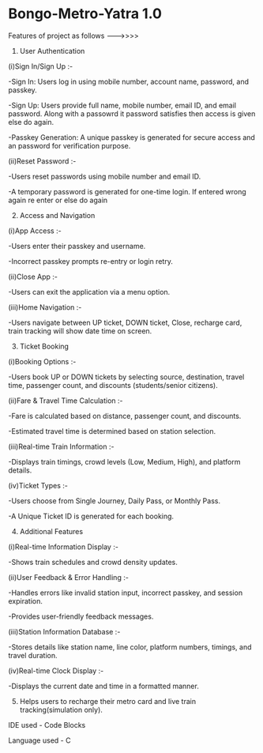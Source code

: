 # Bongo-Metro-Yatra 1.0
Features of project as follows --->>>>
1. User Authentication

(i)Sign In/Sign Up :-

-Sign In: Users log in using mobile number, account name, password, and passkey.

-Sign Up: Users provide full name, mobile number, email ID, and email password. Along with a passowrd it password satisfies then access is given else do again.

-Passkey Generation: A unique passkey is generated for secure access and an password for verification purpose.

(ii)Reset Password :-

-Users reset passwords using mobile number and email ID.

-A temporary password is generated for one-time login. If entered wrong again re enter or else do again

2. Access and Navigation

(i)App Access :-

-Users enter their passkey and username.

-Incorrect passkey prompts re-entry or login retry.

(ii)Close App :-

-Users can exit the application via a menu option.

(iii)Home Navigation :-

-Users navigate between UP ticket, DOWN ticket,  Close, recharge card, train tracking will show date time on screen.

3. Ticket Booking

(i)Booking Options :-

-Users book UP or DOWN tickets by selecting source, destination, travel time, passenger count, and discounts (students/senior citizens).

(ii)Fare & Travel Time Calculation :-

-Fare is calculated based on distance, passenger count, and discounts.

-Estimated travel time is determined based on station selection.

(iii)Real-time Train Information :-

-Displays train timings, crowd levels (Low, Medium, High), and platform details.

(iv)Ticket Types :-

-Users choose from Single Journey, Daily Pass, or Monthly Pass.

-A Unique Ticket ID is generated for each booking.

4. Additional Features

(i)Real-time Information Display :-

-Shows train schedules and crowd density updates.

(ii)User Feedback & Error Handling :-

-Handles errors like invalid station input, incorrect passkey, and session expiration.

-Provides user-friendly feedback messages.

(iii)Station Information Database :-

-Stores details like station name, line color, platform numbers, timings, and travel duration.

(iv)Real-time Clock Display :-

-Displays the current date and time in a formatted manner.

5. Helps users to recharge their metro card and live train tracking(simulation only).

IDE used - Code Blocks

Language used - C
